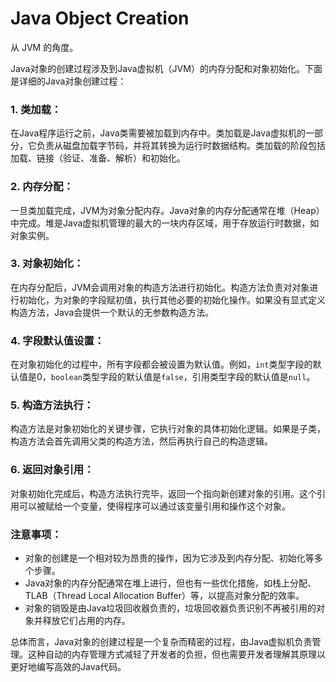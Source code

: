 # Java Object Creation

从 JVM 的角度。

Java对象的创建过程涉及到Java虚拟机（JVM）的内存分配和对象初始化。下面是详细的Java对象创建过程：

### 1. **类加载：**

在Java程序运行之前，Java类需要被加载到内存中。类加载是Java虚拟机的一部分，它负责从磁盘加载字节码，并将其转换为运行时数据结构。类加载的阶段包括加载、链接（验证、准备、解析）和初始化。

### 2. **内存分配：**

一旦类加载完成，JVM为对象分配内存。Java对象的内存分配通常在堆（Heap）中完成。堆是Java虚拟机管理的最大的一块内存区域，用于存放运行时数据，如对象实例。

### 3. **对象初始化：**

在内存分配后，JVM会调用对象的构造方法进行初始化。构造方法负责对对象进行初始化，为对象的字段赋初值，执行其他必要的初始化操作。如果没有显式定义构造方法，Java会提供一个默认的无参数构造方法。

### 4. **字段默认值设置：**

在对象初始化的过程中，所有字段都会被设置为默认值。例如，`int`类型字段的默认值是0，`boolean`类型字段的默认值是`false`，引用类型字段的默认值是`null`。

### 5. **构造方法执行：**

构造方法是对象初始化的关键步骤，它执行对象的具体初始化逻辑。如果是子类，构造方法会首先调用父类的构造方法，然后再执行自己的构造逻辑。

### 6. **返回对象引用：**

对象初始化完成后，构造方法执行完毕，返回一个指向新创建对象的引用。这个引用可以被赋给一个变量，使得程序可以通过该变量引用和操作这个对象。

### 注意事项：

- 对象的创建是一个相对较为昂贵的操作，因为它涉及到内存分配、初始化等多个步骤。
- Java对象的内存分配通常在堆上进行，但也有一些优化措施，如栈上分配、TLAB（Thread Local Allocation Buffer）等，以提高对象分配的效率。
- 对象的销毁是由Java垃圾回收器负责的，垃圾回收器负责识别不再被引用的对象并释放它们占用的内存。

总体而言，Java对象的创建过程是一个复杂而精密的过程，由Java虚拟机负责管理。这种自动的内存管理方式减轻了开发者的负担，但也需要开发者理解其原理以更好地编写高效的Java代码。